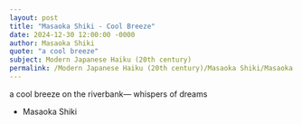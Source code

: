 ```yaml
---
layout: post
title: "Masaoka Shiki - Cool Breeze"
date: 2024-12-30 12:00:00 -0000
author: Masaoka Shiki
quote: "a cool breeze"
subject: Modern Japanese Haiku (20th century)
permalink: /Modern Japanese Haiku (20th century)/Masaoka Shiki/Masaoka Shiki - Cool Breeze
---
```


a cool breeze
on the riverbank—
whispers of dreams

- Masaoka Shiki
